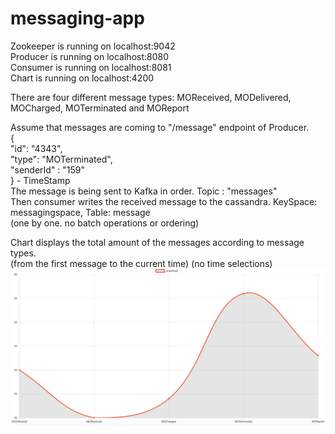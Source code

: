 # messaging-app

Zookeeper is running on localhost:9042 <br />
Producer is running on localhost:8080 <br />
Consumer is running on localhost:8081 <br />
Chart is running on localhost:4200

There are four different message types: MOReceived, MODelivered, MOCharged, MOTerminated and MOReport

Assume that messages are coming to "/message" endpoint of Producer.<br />
{<br />
    "id": "4343",<br />
    "type": "MOTerminated",<br />
    "senderId" : "159"<br />
} - TimeStamp<br />
The message is being sent to Kafka in order. Topic : "messages"<br />
Then consumer writes the received message to the cassandra. KeySpace: messagingspace, Table: message<br />
(one by one. no batch operations or ordering)<br />

Chart displays the total amount of the messages according to message types. <br />(from the first message to the current time)
(no time selections)<br />
![Alt text](chart.png?raw=true "Title")